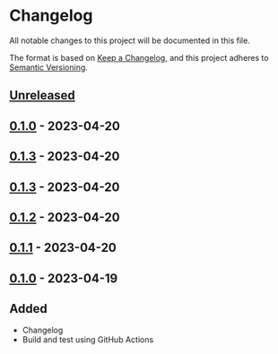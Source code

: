 # Changelog

All notable changes to this project will be documented in this file.

The format is based on [Keep a Changelog](https://keepachangelog.com/en/1.0.0/),
and this project adheres to [Semantic Versioning](https://semver.org/spec/v2.0.0.html).



## [Unreleased]

## [0.1.0] - 2023-04-20

## [0.1.3] - 2023-04-20

## [0.1.3] - 2023-04-20

## [0.1.2] - 2023-04-20

## [0.1.1] - 2023-04-20

## [0.1.0] - 2023-04-19

## Added

- Changelog
- Build and test using GitHub Actions

[Unreleased]: https://github.com/giantswarm/gapps-automation/compare/v0.1.0...HEAD
[0.1.0]: https://github.com/giantswarm/gapps-automation/compare/v0.1.3...v0.1.0
[0.1.3]: https://github.com/giantswarm/gapps-automation/compare/v0.1.3...v0.1.3
[0.1.3]: https://github.com/giantswarm/gapps-automation/compare/v0.1.2...v0.1.3
[0.1.2]: https://github.com/giantswarm/gapps-automation/compare/v0.1.1...v0.1.2
[0.1.1]: https://github.com/giantswarm/gapps-automation/compare/v0.1.0...v0.1.1
[0.1.0]: https://github.com/giantswarm/gapps-automation/releases/tag/v0.1.0
